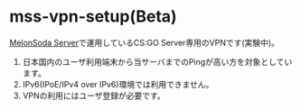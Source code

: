 # mss-vpn-setup(Beta)
[MelonSoda Server](https://www.melonsoda.tokyo/)で運用しているCS:GO Server専用のVPNです(実験中)。  
1. 日本国内のユーザ利用端末から当サーバまでのPingが高い方を対象としています。   
2. IPv6(IPoE/IPv4 over IPv6)環境では利用できません。  
3. VPNの利用にはユーザ登録が必要です。  